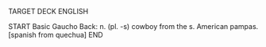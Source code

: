TARGET DECK
ENGLISH

START
Basic
Gaucho
Back: n. (pl. -s) cowboy from the s. American pampas. [spanish from quechua]
END

